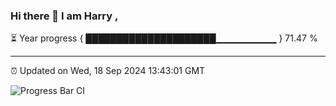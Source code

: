 ### Hi there 👋 I am Harry , 

⏳ Year progress { █████████████████████▁▁▁▁▁▁▁▁▁ } 71.47 %

---

⏰ Updated on Wed, 18 Sep 2024 13:43:01 GMT

![Progress Bar CI](https://github.com/duykhang68/duykhang68/workflows/Progress%20Bar%20CI/badge.svg)
